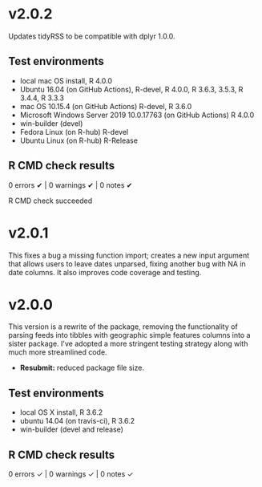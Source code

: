 # v2.0.2

Updates tidyRSS to be compatible with dplyr 1.0.0.

## Test environments

* local mac OS install, R 4.0.0
* Ubuntu 16.04 (on GitHub Actions), R-devel, R 4.0.0, R 3.6.3, 3.5.3, R 3.4.4, R 3.3.3
* mac OS 10.15.4 (on GitHub Actions) R-devel, R 3.6.0
* Microsoft Windows Server 2019 10.0.17763 (on GitHub Actions) R 4.0.0
* win-builder (devel)
* Fedora Linux (on R-hub) R-devel
* Ubuntu Linux (on R-hub) R-Release

## R CMD check results

0 errors ✔ | 0 warnings ✔ | 0 notes ✔

R CMD check succeeded

# v2.0.1

This fixes a bug a missing function import; creates a new input argument that allows users to leave dates unparsed, fixing another bug with NA in date columns. It also improves code coverage and testing.

# v2.0.0

This version is a rewrite of the package, removing the functionality of parsing feeds into tibbles with geographic simple features columns into a sister package. I've adopted a more stringent testing strategy along with much more streamlined code.
- **Resubmit:** reduced package file size. 

## Test environments
* local OS X install, R 3.6.2
* ubuntu 14.04 (on travis-ci), R 3.6.2
* win-builder (devel and release)

## R CMD check results

0 errors ✓ | 0 warnings ✓ | 0 notes ✓
